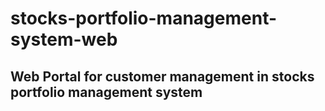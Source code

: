 # stocks-portfolio-management-system-web

## Web Portal for customer management in stocks portfolio management system
